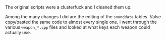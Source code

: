 The original scripts were a clusterfuck and I cleaned them up.

Among the many changes I did are the editing of the `sounddata` tables. Valve copy/pasted the same code to almost every single one. I went through the various `weapon_*.cpp` files and looked at what keys each weapon could actually use.